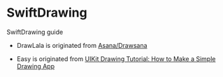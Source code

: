 # SwiftDrawing
SwiftDrawing guide





* DrawLala is originated from [Asana/Drawsana](https://github.com/Asana/Drawsana)


* Easy is originated from [UIKit Drawing Tutorial: How to Make a Simple Drawing App](https://www.raywenderlich.com/5895-uikit-drawing-tutorial-how-to-make-a-simple-drawing-app)